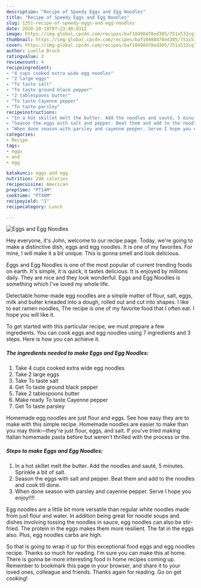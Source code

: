 ```yaml
---
description: "Recipe of Speedy Eggs and Egg Noodles"
title: "Recipe of Speedy Eggs and Egg Noodles"
slug: 1351-recipe-of-speedy-eggs-and-egg-noodles
date: 2020-10-18T07:23:40.831Z
image: https://img-global.cpcdn.com/recipes/baf10498478ed305/751x532cq70/eggs-and-egg-noodles-recipe-main-photo.jpg
thumbnail: https://img-global.cpcdn.com/recipes/baf10498478ed305/751x532cq70/eggs-and-egg-noodles-recipe-main-photo.jpg
cover: https://img-global.cpcdn.com/recipes/baf10498478ed305/751x532cq70/eggs-and-egg-noodles-recipe-main-photo.jpg
author: Luella Brock
ratingvalue: 3
reviewcount: 4
recipeingredient:
- "4 cups cooked extra wide egg noodles"
- "2 large eggs"
- "To taste salt"
- "To taste ground black pepper"
- "2 tablespoons butter"
- "To taste Cayenne pepper"
- "To taste parsley"
recipeinstructions:
- "In a hot skillet melt the butter. Add the noodles and sauté, 5 minutes. Sprinkle a bit of salt."
- "Season the eggs with salt and pepper. Beat them and add to the noodles and cook till done."
- "When done season with parsley and cayenne pepper. Serve I hope you enjoy!!!!"
categories:
- Recipe
tags:
- eggs
- and
- egg

katakunci: eggs and egg 
nutrition: 248 calories
recipecuisine: American
preptime: "PT14M"
cooktime: "PT40M"
recipeyield: "1"
recipecategory: Lunch

---
```



![Eggs and Egg Noodles](https://img-global.cpcdn.com/recipes/baf10498478ed305/751x532cq70/eggs-and-egg-noodles-recipe-main-photo.jpg)

Hey everyone, it's John, welcome to our recipe page. Today, we're going to make a distinctive dish, eggs and egg noodles. It is one of my favorites. For mine, I will make it a bit unique. This is gonna smell and look delicious.

Eggs and Egg Noodles is one of the most popular of current trending foods on earth. It's simple, it is quick, it tastes delicious. It is enjoyed by millions daily. They are nice and they look wonderful. Eggs and Egg Noodles is something which I've loved my whole life.

Delectable home-made egg noodles are a simple matter of flour, salt, eggs, milk and butter kneaded into a dough, rolled out and cut into shapes. I like to eat ramen noodles, The recipe is one of my favorite food that I often eat. I hope you will like it.


To get started with this particular recipe, we must prepare a few ingredients. You can cook eggs and egg noodles using 7 ingredients and 3 steps. Here is how you can achieve it.

<!--inarticleads1-->

##### The ingredients needed to make Eggs and Egg Noodles:

1. Take 4 cups cooked extra wide egg noodles
1. Take 2 large eggs
1. Take To taste salt
1. Get To taste ground black pepper
1. Take 2 tablespoons butter
1. Make ready To taste Cayenne pepper
1. Get To taste parsley


Homemade egg noodles are just flour and eggs. See how easy they are to make with this simple recipe. Homemade noodles are easier to make than you may think—they&#39;re just flour, eggs, and salt. If you&#39;ve tried making Italian homemade pasta before but weren&#39;t thrilled with the process or the. 

<!--inarticleads2-->

##### Steps to make Eggs and Egg Noodles:

1. In a hot skillet melt the butter. Add the noodles and sauté, 5 minutes. Sprinkle a bit of salt.
1. Season the eggs with salt and pepper. Beat them and add to the noodles and cook till done.
1. When done season with parsley and cayenne pepper. Serve I hope you enjoy!!!!


Egg noodles are a little bit more versatile than regular white noodles made from just flour and water. In addition being great for noodle soups and dishes involving tossing the noodles in sauce, egg noodles can also be stir-fried. The protein in the eggs makes them more resilient. The fat in the eggs also. Plus, egg noodles carbs are high. 

So that is going to wrap it up for this exceptional food eggs and egg noodles recipe. Thanks so much for reading. I'm sure you can make this at home. There is gonna be more interesting food in home recipes coming up. Remember to bookmark this page in your browser, and share it to your loved ones, colleague and friends. Thanks again for reading. Go on get cooking!

